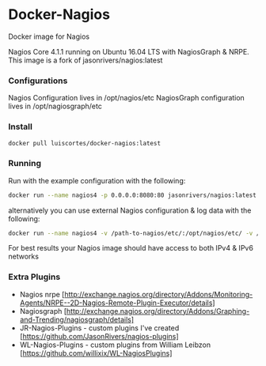 # Docker-Nagios
Docker image for Nagios

Nagios Core 4.1.1 running on Ubuntu 16.04 LTS with NagiosGraph & NRPE. This image is a fork of jasonrivers/nagios:latest


### Configurations
Nagios Configuration lives in /opt/nagios/etc
NagiosGraph configuration lives in /opt/nagiosgraph/etc

### Install

```sh
docker pull luiscortes/docker-nagios:latest
```

### Running

Run with the example configuration with the following:

```sh
docker run --name nagios4 -p 0.0.0.0:8080:80 jasonrivers/nagios:latest
```

alternatively you can use external Nagios configuration & log data with the following:

```sh
docker run --name nagios4 -v /path-to-nagios/etc/:/opt/nagios/etc/ -v /path-to-nagios/var:/opt/nagios/var/ -p 0.0.0.0:8080:80 jasonrivers/nagios:latest
```

For best results your Nagios image should have access to both IPv4 & IPv6 networks 

### Extra Plugins

* Nagios nrpe [http://exchange.nagios.org/directory/Addons/Monitoring-Agents/NRPE--2D-Nagios-Remote-Plugin-Executor/details]
* Nagiosgraph [http://exchange.nagios.org/directory/Addons/Graphing-and-Trending/nagiosgraph/details]
* JR-Nagios-Plugins -  custom plugins I've created [https://github.com/JasonRivers/nagios-plugins]
* WL-Nagios-Plugins -  custom plugins from William Leibzon [https://github.com/willixix/WL-NagiosPlugins]


